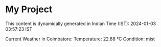 # My Project

This content is dynamically generated in Indian Time (IST): 2024-01-03 03:57:23 IST


Current Weather in Coimbatore:
Temperature: 22.88 °C
Condition: mist
